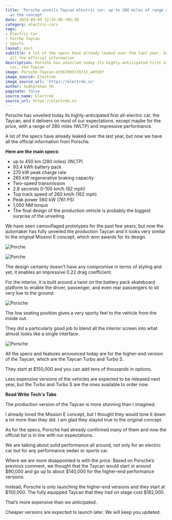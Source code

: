 ```yaml
---
title: 'Porsche unveils Taycan electric car: up to 280 miles of range and as stunning
  as the concept'
date: 2019-09-05 12:55:00 +05:30
category: electric-cars
tags:
- Electric Car
- Porche Taycan
- Sports
layout: post
subtitle: A lot of the specs have already leaked over the last year, but now we have
  all the official information
description: Porsche has unveiled today its highly-anticipated first all-electric
  car, the Taycan
image: Porsche-Taycan-e1567603729713_wmfebf
image_source: Electrek
image_source_url: 'https://electrek.co'
author: Sudharshan TK
paginate: false
source_name: Electrek
source_url: https://electrek.co
---
```


Porsche has unveiled today its highly-anticipated first all-electric car, the Taycan, and it delivers on most of our expectations, except maybe for the price, with a range of 280 miles (WLTP) and impressive performance.

A lot of the specs have already leaked over the last year, but now we have all the official information from Porsche.

**Here are the main specs:**


* up to 450 km (280 miles) (WLTP)
* 93.4 kWh battery pack
* 270 kW peak charge rate
* 265 kW regenerative braking capacity
* Two-speed transmission
* 2.8 seconds 0-100 km/h (62 mph)
* Top track speed of 260 km/h (162 mph)
* Peak power 560 kW (761 PS)
* 1,050 NM torque
* The final design of the production vehicle is probably the biggest surprise of the unveiling.

We have seen camouflaged prototypes for the past few years, but now the automaker has fully unveiled the production Taycan and it looks very similar to the original Mission E concept, which won awards for its design.

![Porche](https://res.cloudinary.com/read-write-tech/image/upload/v1567677443/image_from_ios_720-5_rvrfst.jpg "Taycan")

![Porche](https://res.cloudinary.com/read-write-tech/image/upload/v1567677479/porsche-taycan-3_yuuq9p.jpg "Taycan")

The design certainly doesn’t have any compromise in terms of styling and yet, it enables an impressive 0.22 drag coefficient.

For the interior, it is built around a twist on the battery pack skateboard platform to enable the driver, passenger, and even rear passengers to sit very low to the ground:

![Porsche](https://res.cloudinary.com/read-write-tech/image/upload/v1567677675/Porsche-Taycan-battery-pack-interior_stkmtp.jpg "Taycan")

The low seating position gives a very sporty feel to the vehicle from the inside out.

They did a particularly good job to blend all the interior screen into what almost looks like a single interface.

![Porsche](https://res.cloudinary.com/read-write-tech/image/upload/v1567677720/porsche-taycan-interior-seats_qey8nd.jpg "Interior")

All the specs and features announced today are for the higher-end version of the Taycan, which are the Taycan Turbo and Turbo S.

They start at $150,000 and you can add tens of thousands in options.

Less expensive versions of the vehicles are expected to be released next year, but the Turbo and Turbo S are the ones available to order now.

**Read Write Tech's Take**

The production version of the Taycan is more stunning than I imagined.

I already loved the Mission E concept, but I thought they would tone it down a lot more than they did. I am glad they stayed true to the original concept.

As for the specs, Porsche had already confirmed many of them and now the official list is in line with our expectations.

We are talking about solid performance all around, not only for an electric car but for any performance sedan or sports car.

Where we are more disappointed is with the price. Based on Porsche’s previous comment, we thought that the Taycan would start st around $90,000 and go up to about $140,000 for the higher-end performance versions.

Instead, Porsche is only launching the higher-end versions and they start at $150,000. The fully equipped Taycan that they had on stage cost $182,000.

That’s more expensive than we anticipated.

Cheaper versions are expected to launch later. We will keep you updated.
